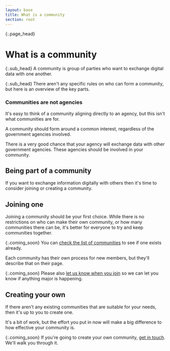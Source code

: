 ```yaml
---
layout: base
title: What is a community
section: root
---
```

{:.page_head}
# What is a community

{:.sub_head}
A community is group of parties who want to exchange digital data with one another.

{:.sub_head}
There aren't any specific rules on who can form a community, but here is an overview of the key parts.


### Communities are not agencies

It's easy to think of a community aligning directly to an agency, but this isn't what communities are for.

A community should form around a common interest, regardless of the government agencies involved.

There is a very good chance that your agency will exchange data with other government agencies. These agencies should be involved in your community.

## Being part of a community

If you want to exchange information digitally with others then it's time to consider joining or creating a community.


## Joining one

Joining a community should be your first choice. While there is no restrictions on who can make their own community, or how many communities there can be, it's better for everyone to try and keep communities together.

{:.coming_soon}
You can [check the list of communities](#) to see if one exists already.

Each community has their own process for new members, but they'll describe that on their page.

{:.coming_soon}
Please also [let us know when you join](#) so we can let you know if anything major is happening.

## Creating your own

If there aren't any existing communities that are suitable for your needs, then it's up to you to create one.

It's a bit of work, but the effort you put in now will make a big difference to how effective your community is.

{:.coming_soon}
If you're going to create your own community, [get in touch](#). We'll walk you through it.
